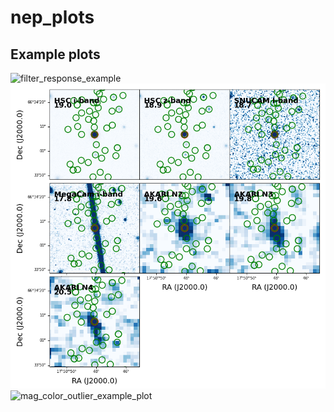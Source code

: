 # nep_plots

## Example plots
<img src="filter_response_example.png" alt="filter_response_example" width="800">  
<img src="fits_input_example_plot.png" alt="fits_input_example_plot" width="800">  
<img src="mag_color_outlier_example_plot.png" alt="mag_color_outlier_example_plot" width="800">  
